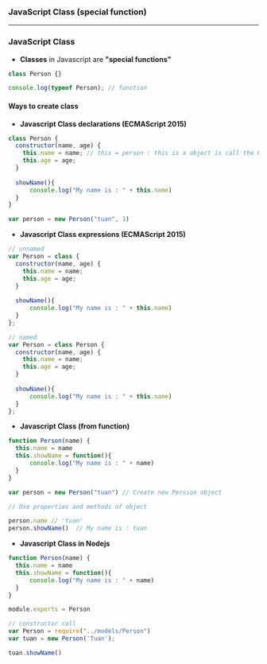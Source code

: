 ### JavaScript Class (special function)

-----------------------------------------------------
### JavaScript Class

* **Classes** in Javascript are **"special functions"**

```js
class Person {}

console.log(typeof Person); // function
```

#### Ways to create class

* **Javascript Class declarations (ECMAScript 2015)**

```js
class Person {
  constructor(name, age) {
    this.name = name; // this = person : this is a object is call the Person function
    this.age = age;
  }
  
  showName(){
      console.log("My name is : " + this.name)
  }
}

var person = new Person("tuan", 1)
```
* **Javascript Class expressions (ECMAScript 2015)**

```js
// unnamed
var Person = class {
  constructor(name, age) {
    this.name = name;
    this.age = age;
  }
  
  showName(){
      console.log("My name is : " + this.name)
  }
};

// named
var Person = class Person {
  constructor(name, age) {
    this.name = name;
    this.age = age;
  }
  
  showName(){
      console.log("My name is : " + this.name)
  }
};
```


* **Javascript Class (from function)**
```js
function Person(name) {
  this.name = name
  this.showName = function(){
      console.log("My name is : " + name)
  }
}

var person = new Person("tuan") // Create new Persion object

// Use properties and methods of object

person.name // 'tuan'
person.showName()  // My name is : tuan
```

* **Javascript Class in Nodejs**

```js
function Person(name) {
  this.name = name
  this.showName = function(){
      console.log("My name is : " + name)
  }
}

module.exports = Person
```

```js
// constructor call
var Person = require("../models/Person")
var tuan = new Person('Tuan');

tuan.showName()
```









